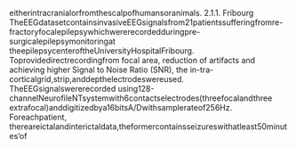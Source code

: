 eitherintracranialorfromthescalpofhumansoranimals.
2.1.1. Fribourg
TheEEGdatasetcontainsinvasiveEEGsignalsfrom21patientssufferingfromre-
fractoryfocalepilepsywhichwererecordedduringpre-surgicalepilepsymonitoringat
theepilepsycenteroftheUniversityHospitalFribourg. Toprovidedirectrecordingfrom
focal area, reduction of artifacts and achieving higher Signal to Noise Ratio (SNR), the
in-tra-corticalgrid,strip,anddepthelectrodeswereused. TheEEGsignalswererecorded
using128-channelNeurofileNTsystemwith6contactselectrodes(threefocalandthree
extrafocal)anddigitizedbya16bitsA/Dwithsamplerateof256Hz. Foreachpatient,
thereareictalandinterictaldata,theformercontainsseizureswithatleast50minutes’of
